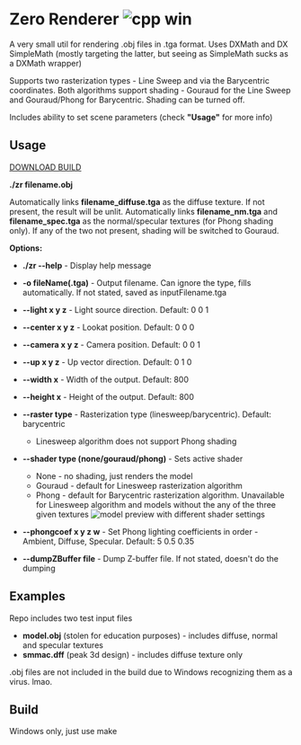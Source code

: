 # Zero Renderer ![cpp win](https://github.com/smmac72/zeroRender/actions/workflows/cpp.yml/badge.svg)

  

  

A very small util for rendering .obj files in .tga format. Uses DXMath and DX SimpleMath (mostly targeting the latter, but seeing as SimpleMath sucks as a DXMath wrapper)

  

  

Supports two rasterization types - Line Sweep and via the Barycentric coordinates. Both algorithms support shading - Gouraud for the Line Sweep and Gouraud/Phong for Barycentric. Shading can be turned off.

  

Includes ability to set scene parameters (check **"Usage"** for more info)

  

  

## Usage

[DOWNLOAD BUILD](https://github.com/smmac72/basicRender/releases/tag/v1)

  

**./zr filename.obj**

  

  

Automatically links **filename_diffuse.tga** as the diffuse texture. If not present, the result will be unlit.
Automatically links **filename_nm.tga** and **filename_spec.tga** as the normal/specular textures (for Phong shading only). If any of the two not present, shading will be switched to Gouraud.

**Options:**

  

-  **./zr -\-help** - Display help message

  

-  **-o fileName(.tga)** - Output filename. Can ignore the type, fills automatically. If not stated, saved as inputFilename.tga

  

-  **-\-light x y z** - Light source direction. Default: 0 0 1

  

-  **-\-center x y z** - Lookat position. Default: 0 0 0

  

-  **-\-camera x y z** - Camera position. Default: 0 0 1

  

-  **-\-up x y z** - Up vector direction. Default: 0 1 0

  

-  **-\-width x** - Width of the output. Default: 800

  

-  **-\-height x** - Height of the output. Default: 800

  

-  **-\-raster type** - Rasterization type (linesweep/barycentric). Default: barycentric
	- Linesweep algorithm does not support Phong shading

  

-  **-\-shader type (none/gouraud/phong)** - Sets active shader
	- None - no shading, just renders the model
	- Gouraud - default for Linesweep rasterization algorithm
	- Phong - default for Barycentric rasterization algorithm. Unavailable for Linesweep algorithm and models without the any of the three given textures
![model preview with different shader settings](https://i.imgur.com/SDF8JOb.png)
  

-  **-\-phongcoef x y z w** - Set Phong lighting coefficients in order - Ambient, Diffuse, Specular. Default: 5 0.5 0.35

  

-  **--dumpZBuffer file** - Dump Z-buffer file. If not stated, doesn't do the dumping

  

## Examples
Repo includes two test input files
- **model.obj** (stolen for education purposes) - includes diffuse, normal and specular textures
- **smmac.dff** (peak 3d design) - includes diffuse texture only

.obj files are not included in the build due to Windows recognizing them as a virus. lmao.

## Build

Windows only, just use make